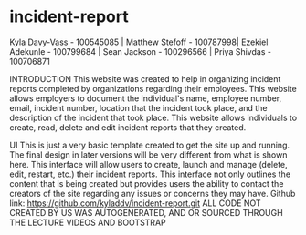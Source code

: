 # incident-report

Kyla Davy-Vass - 100545085 | Matthew Stefoff - 100787998|  Ezekiel Adekunle - 100799684 | Sean Jackson - 100296566 | Priya Shivdas - 100706871

INTRODUCTION
This website was created to help in organizing incident reports completed by organizations regarding their employees. This website allows employers to document the individual's name, employee number, email, incident number, location that the incident took place, and the description of the incident that took place. This website allows individuals to create, read, delete and edit incident reports that they created. 

UI
This is just a very basic template created to get the site up and running. The final design in later versions will be very different from what is shown here. This interface will allow users to create, launch and manage (delete, edit, restart, etc.) their incident reports. This interface not only outlines the content that is being created but provides users the ability to contact the creators of the site regarding any issues or concerns they may have. 
Github link: https://github.com/kyladdv/incident-report.git
ALL CODE NOT CREATED BY US WAS AUTOGENERATED, AND OR SOURCED THROUGH THE LECTURE VIDEOS AND BOOTSTRAP
